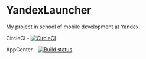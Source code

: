 # YandexLauncher

My project in school of mobile development at Yandex.

CircleCi - [![CircleCI](https://circleci.com/gh/Domash/YandexLauncher/tree/dev.svg?style=svg)](https://circleci.com/gh/Domash/YandexLauncher/tree/dev)

AppCenter - [![Build status](https://build.appcenter.ms/v0.1/apps/05d1d891-f2b9-450d-ba55-9ed527031faa/branches/dev/badge)](https://appcenter.ms)

